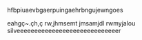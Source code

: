 hfbpiuaevbgaerpuingaehrbngujewngoes

eahgç~.çh,ç
rw,jhmsemt
jmsamjdl
rwmyjalou silveeeeeeeeeeeeeeeeeeeeeeeeeeeeer
